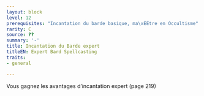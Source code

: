 ```yaml
---
layout: block
level: 12
prerequisites: "Incantation du barde basique, ma\xEEtre en Occultisme"
rarity: C
source: ??
summary: '-'
title: Incantation du Barde expert
titleEN: Expert Bard Spellcasting
traits:
- general

---
```


<p>Vous gagnez les avantages d’incantation expert (page 219)</p>
